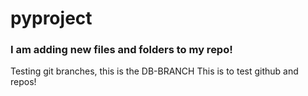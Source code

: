 # pyproject

### I am adding new files and folders to my repo!
Testing git branches, this is the DB-BRANCH
This is to test github and repos!
